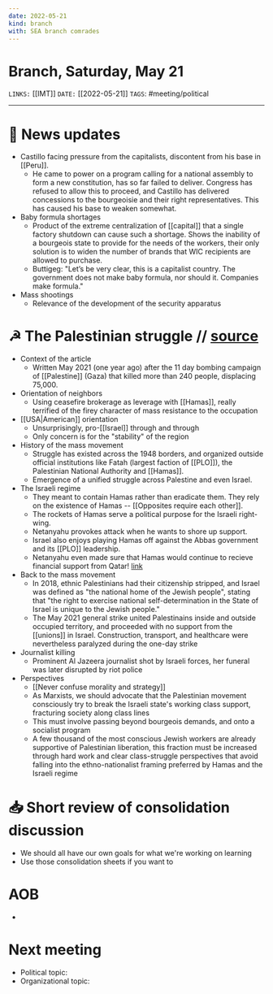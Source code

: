 ```yaml
---
date: 2022-05-21
kind: branch
with: SEA branch comrades
---
```

# Branch, Saturday, May 21
`LINKS:` [[IMT]]
`DATE:` [[2022-05-21]]
`TAGS`: #meeting/political 

---
# 📰 News updates
- Castillo facing pressure from the capitalists, discontent from his base in [[Peru]]. 
	- He came to power on a program calling for a national assembly to form a new constitution, has so far failed to deliver. Congress has refused to allow this to proceed, and Castillo has delivered concessions to the bourgeoisie and their right representatives. This has caused his base to weaken somewhat.
- Baby formula shortages
	- Product of the extreme centralization of [[capital]] that a single factory shutdown can cause such a shortage. Shows the inability of a bourgeois state to provide for the needs of the workers, their only solution is to widen the number of brands that WIC recipients are allowed to purchase. 
	- Buttigeg: "Let’s be very clear, this is a capitalist country. The government does not make baby formula, nor should it. Companies make formula."
- Mass shootings
	- Relevance of the development of the security apparatus

# ☭ The Palestinian struggle // [source](https://www.marxist.com/after-netanyahu-s-war-a-united-palestinian-movement-emerges.htm)
- Context of the article
	- Written May 2021 (one year ago) after the 11 day bombing campaign of [[Palestine]] (Gaza) that killed more than 240 people, displacing 75,000.
- Orientation of neighbors
	- Using ceasefire brokerage as leverage with [[Hamas]], really terrified of the firey character of mass resistance to the occupation
- [[USA|American]] orientation
	- Unsurprisingly, pro-[[Israel]] through and through
	- Only concern is for the "stability" of the region
- History of the mass movement
	- Struggle has existed across the 1948 borders, and organized outside official institutions like Fatah (largest faction of [[PLO]]), the Palestinian National Authority and [[Hamas]]. 
	- Emergence of a unified struggle across Palestine and even Israel.
- The Israeli regime
	- They meant to contain Hamas rather than eradicate them. They rely on the existence of Hamas -- [[Opposites require each other]]. 
	- The rockets of Hamas serve a political purpose for the Israeli right-wing.
	- Netanyahu provokes attack when he wants to shore up support. 
	- Israel also enjoys playing Hamas off against the Abbas government and its [[PLO]] leadership. 
	- Netanyahu even made sure that Hamas would continue to recieve financial support from Qatar! [link](https://www.haaretz.com/middle-east-news/.premium-netanyahu-israel-mossad-chief-doha-qatar-continue-hamas-gaza-money-transfer-1.8564993)
- Back to the mass movement
	- In 2018, ethnic Palestinians had their citizenship stripped, and Israel was defined as "the national home of the Jewish people", stating that "the right to exercise national self-determination in the State of Israel is unique to the Jewish people."
	- The May 2021 general strike united Palestinains inside and outside occupied territory, and proceeded with no support from the [[unions]] in Israel. Construction, transport, and healthcare were nevertheless paralyzed during the one-day strike
- Journalist killing
	- Prominent Al Jazeera journalist shot by Israeli forces, her funeral was later disrupted by riot police
- Perspectives
	- [[Never confuse morality and strategy]] 
	- As Marxists, we should advocate that the Palestinian movement consciously try to break the Israeli state's working class support, fracturing society along class lines
	- This must involve passing beyond bourgeois demands, and onto a socialist program
	- A few thousand of the most conscious Jewish workers are already supportive of Palestinian liberation, this fraction must be increased through hard work and clear class-struggle perspectives that avoid falling into the ethno-nationalist framing preferred by Hamas and the Israeli regime

# 📥 Short review of consolidation discussion
- We should all have our own goals for what we're working on learning
- Use those consolidation sheets if you want to

# AOB
- 

# Next meeting 
- Political topic:
- Organizational topic: